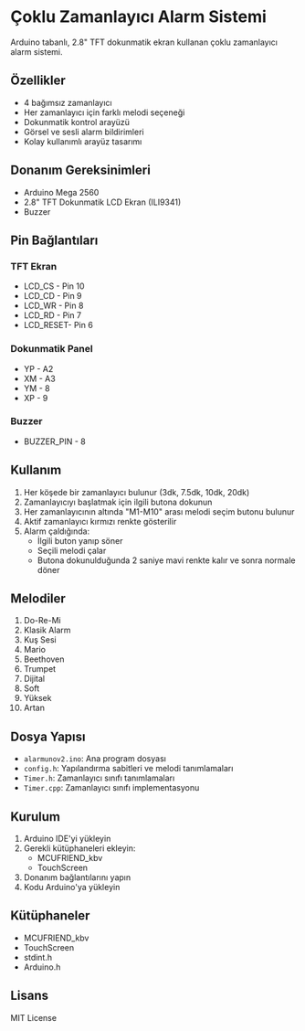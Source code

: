 # Çoklu Zamanlayıcı Alarm Sistemi

Arduino tabanlı, 2.8" TFT dokunmatik ekran kullanan çoklu zamanlayıcı alarm sistemi.

## Özellikler

- 4 bağımsız zamanlayıcı
- Her zamanlayıcı için farklı melodi seçeneği
- Dokunmatik kontrol arayüzü
- Görsel ve sesli alarm bildirimleri
- Kolay kullanımlı arayüz tasarımı

## Donanım Gereksinimleri

- Arduino Mega 2560
- 2.8" TFT Dokunmatik LCD Ekran (ILI9341)
- Buzzer

## Pin Bağlantıları

### TFT Ekran
- LCD_CS   - Pin 10
- LCD_CD   - Pin 9
- LCD_WR   - Pin 8
- LCD_RD   - Pin 7
- LCD_RESET- Pin 6

### Dokunmatik Panel
- YP - A2
- XM - A3
- YM - 8
- XP - 9

### Buzzer
- BUZZER_PIN - 8

## Kullanım

1. Her köşede bir zamanlayıcı bulunur (3dk, 7.5dk, 10dk, 20dk)
2. Zamanlayıcıyı başlatmak için ilgili butona dokunun
3. Her zamanlayıcının altında "M1-M10" arası melodi seçim butonu bulunur
4. Aktif zamanlayıcı kırmızı renkte gösterilir
5. Alarm çaldığında:
   - İlgili buton yanıp söner
   - Seçili melodi çalar
   - Butona dokunulduğunda 2 saniye mavi renkte kalır ve sonra normale döner

## Melodiler

1. Do-Re-Mi
2. Klasik Alarm
3. Kuş Sesi
4. Mario
5. Beethoven
6. Trumpet
7. Dijital
8. Soft
9. Yüksek
10. Artan

## Dosya Yapısı

- `alarmunov2.ino`: Ana program dosyası
- `config.h`: Yapılandırma sabitleri ve melodi tanımlamaları
- `Timer.h`: Zamanlayıcı sınıfı tanımlamaları
- `Timer.cpp`: Zamanlayıcı sınıfı implementasyonu

## Kurulum

1. Arduino IDE'yi yükleyin
2. Gerekli kütüphaneleri ekleyin:
   - MCUFRIEND_kbv
   - TouchScreen
3. Donanım bağlantılarını yapın
4. Kodu Arduino'ya yükleyin

## Kütüphaneler

- MCUFRIEND_kbv
- TouchScreen
- stdint.h
- Arduino.h

## Lisans

MIT License 